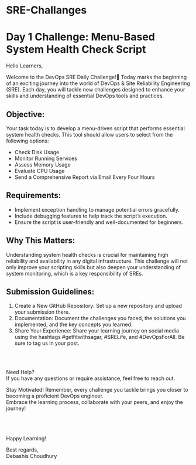 # SRE-Challanges
# Day 1 Challenge: Menu-Based System Health Check Script

Hello Learners,

Welcome to the DevOps SRE Daily Challenge!🎉 
Today marks the beginning of an exciting journey into the world of DevOps & Site Reliability Engineering (SRE). Each day, you will tackle new challenges designed to enhance your skills and understanding of essential DevOps tools and practices.



## Objective:
Your task today is to develop a menu-driven script that performs essential system health checks. This tool should allow users to select from the following options:

- Check Disk Usage
- Monitor Running Services
- Assess Memory Usage
- Evaluate CPU Usage
- Send a Comprehensive Report via Email Every Four Hours


## Requirements:
- Implement exception handling to manage potential errors gracefully.
- Include debugging features to help track the script’s execution.
- Ensure the script is user-friendly and well-documented for beginners.


## Why This Matters:
Understanding system health checks is crucial for maintaining high reliability and availability in any digital infrastructure. This challenge will not only improve your scripting skills but also deepen your understanding of system monitoring, which is a key responsibility of SREs.

## Submission Guidelines:
1. Create a New GitHub Repository: Set up a new repository and upload your submission there.
2. Documentation: Document the challenges you faced, the solutions you implemented, and the key concepts you learned.
3. Share Your Experience: Share your learning journey on social media using the hashtags #getfitwithsagar, #SRELife, and #DevOpsForAll. Be sure to tag us in your post.

</br> 
</br> 

Need Help?</br> 
If you have any questions or require assistance, feel free to reach out.


Stay Motivated!
Remember, every challenge you tackle brings you closer to becoming a proficient DevOps engineer. </br> Embrace the learning process, collaborate with your peers, and enjoy the journey!

</br> </br> </br> 
Happy Learning!

Best regards,</br> 
Debashis Choudhury
